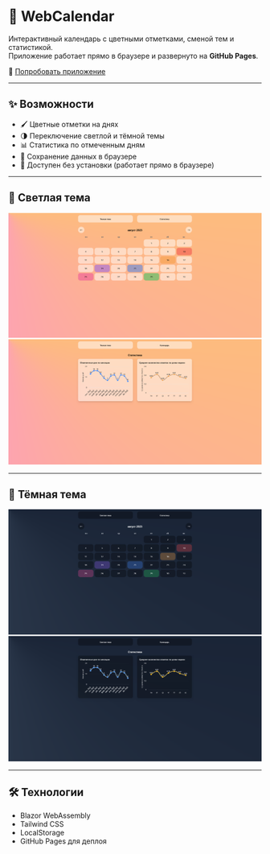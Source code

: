 # 📅 WebCalendar

Интерактивный календарь с цветными отметками, сменой тем и статистикой.  
Приложение работает прямо в браузере и развернуто на **GitHub Pages**.

🔗 [Попробовать приложение](https://dobriytauren.github.io/WebCalendar)

---

## ✨ Возможности

- 🖌️ Цветные отметки на днях  
- 🌗 Переключение светлой и тёмной темы  
- 📊 Статистика по отмеченным дням  
- 💾 Сохранение данных в браузере  
- 🚀 Доступен без установки (работает прямо в браузере)  

---

## 📸 Светлая тема

![Светлая тема - календарь](docs/screenshot-light.png)
![Светлая тема - статистика](docs/screenshot-light-stats.png)

---

## 📸 Тёмная тема

![Тёмная тема - календарь](docs/screenshot-dark.png)
![Тёмная тема - статистика](docs/screenshot-dark-stats.png)

---

## 🛠️ Технологии

- Blazor WebAssembly 
- Tailwind CSS 
- LocalStorage
- GitHub Pages для деплоя  
